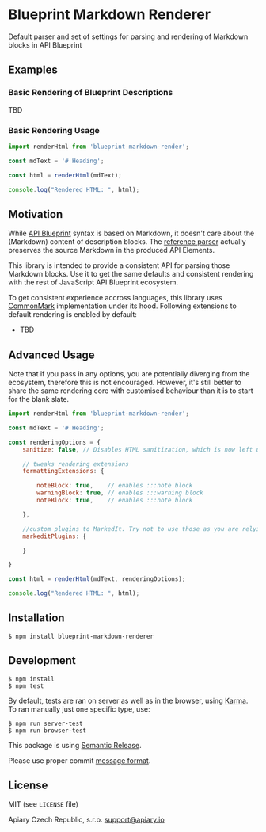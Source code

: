 # Blueprint Markdown Renderer

Default parser and set of settings for parsing and rendering of Markdown blocks in API Blueprint

## Examples

### Basic Rendering of Blueprint Descriptions

TBD


### Basic Rendering Usage

```js
import renderHtml from 'blueprint-markdown-render';

const mdText = '# Heading';

const html = renderHtml(mdText);

console.log("Rendered HTML: ", html);
```


## Motivation

While [API Blueprint](https://apiblueprint.org/) syntax is based on Markdown, it doesn't care about the (Markdown) content of description blocks. The [reference parser](https://github.com/apiaryio/drafter) actually preserves the source Markdown in the produced API Elements.

This library is intended to provide a consistent API for parsing those Markdown blocks. Use it to get the same defaults and consistent rendering with the rest of JavaScript API Blueprint ecosystem.

To get consistent experience accross languages, this library uses [CommonMark](http://commonmark.org) implementation under its hood. Following extensions to default rendering is enabled by default:

* TBD

## Advanced Usage

Note that if you pass in any options, you are potentially diverging from the ecosystem, therefore this is not encouraged. However, it's still better to share the same rendering core with customised behaviour than it is to start for the blank slate.

```js
import renderHtml from 'blueprint-markdown-render';

const mdText = '# Heading';

const renderingOptions = {
	sanitize: false, // Disables HTML sanitization, which is now left up to you. Dangerous, use only if you are triple sure

	// tweaks rendering extensions
	formattingExtensions: {

		noteBlock: true,    // enables :::note block
		warningBlock: true, // enables :::warning block
		noteBlock: true,    // enables :::note block

	},

	//custom plugins to MarkedIt. Try not to use those as you are relying on implementation detail
	markeditPlugins: {

	}

}

const html = renderHtml(mdText, renderingOptions);

console.log("Rendered HTML: ", html);

```

## Installation

```shell
$ npm install blueprint-markdown-renderer
```

## Development

```shell
$ npm install
$ npm test
```

By default, tests are ran on server as well as in the browser, using
[Karma](http://karma-runner.github.io/). To ran manually just one specific type, use:

```shell
$ npm run server-test
$ npm run browser-test
```

This package is using [Semantic Release](https://github.com/semantic-release/semantic-release).

Please use proper commit [message format](https://github.com/semantic-release/semantic-release#default-commit-message-format).

## License


MIT (see `LICENSE` file)

Apiary Czech Republic, s.r.o. <support@apiary.io>
